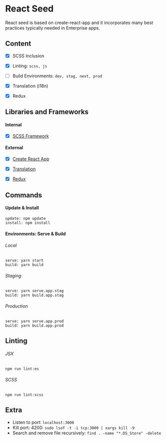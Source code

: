 # React Seed
React seed is based on create-react-app and it incorporates many best practices typically needed in Enterprise apps.


## Content
- [X] SCSS Inclusion
- [X] Linting: `scss, js`
- [ ] Build Environments: `dev, stag, next, prod`
- [X] Translation (i18n)
- [X] Redux


## Libraries and Frameworks
#### Internal
- [X] [SCSS Framework](https://github.com/imransilvake/SCSS-Framework)

#### External 
- [X] [Create React App](https://github.com/facebook/create-react-app)
- [X] [Translation](https://github.com/i18next/react-i18next)
- [X] [Redux](https://redux.js.org/)


## Commands
#### Update & Install
```
update: npm update
install: npm install
```

#### Environments: Serve & Build
###### Local
```
serve: yarn start
build: yarn build
```

###### Staging
```
serve: yarn serve.app.stag
build: yarn build.app.stag
```


###### Production
```
serve: yarn serve.app.prod
build: yarn build.app.prod
```


## Linting
###### JSX
```
npm run lint:es
```

###### SCSS
```
npm run lint:scss
```


## Extra
- Listen to port: `localhost:3000`
- Kill port: 4200: `sudo lsof -t -i tcp:3000 | xargs kill -9`
- Search and remove file recursively: `find . -name "*.DS_Store" -delete`
